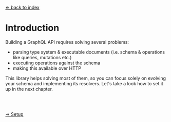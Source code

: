 [⇐ back to index](readme.md)

# Introduction

Building a GraphQL API requires solving several problems:

- parsing type system & executable documents (i.e. schema & operations like queries, mutations etc.)
- executing operations against the schema
- making this available over HTTP

This library helps solving most of them, so you can focus solely on evolving your schema and implementing its resolvers. Let's take a look how to set it up in the next chapter.



<br />
<br />

[→ Setup](setup.md)
